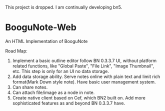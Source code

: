 This project is dropped. I am continually developing bn5.

BooguNote-Web
=============

An HTML Implementation of BooguNote

Road Map:

1. Implement a basic outline editor follow BN 0.3.3.7 UI, without platform
   related functions, like "Global Paste", "File Link", "Image Thumbnail", etc. This step is only for an UI no data storage.
2. Add data storage ability. Serve notes online with plain text and
   limit rich format(Mark Down style note). Have basic user management system.
3. Can share notes.
4. Can attach file/image as a node in note.
5. Create native client based on Cef, which BN2 built on. Add more
   sophisticated features as and beyond BN 0.3.3.7 have.

